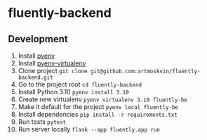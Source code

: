 # fluently-backend

## Development

1. Install [pyenv](https://github.com/pyenv/pyenv)
2. Install [pyenv-virtualenv](https://github.com/pyenv/pyenv-virtualenv)
3. Clone project `git clone git@github.com:artmoskvin/fluently-backend.git`
4. Go to the project root `cd fluently-backend`
5. Install Python 3.10 `pyenv install 3.10`
6. Create new virtualenv `pyenv virtualenv 3.10 fluently-be`
7. Make it default for the project `pyenv local fluently-be`
8. Install dependencies `pip install -r requirements.txt`
9. Run tests `pytest`
10. Run server locally `flask --app fluently.app run`
